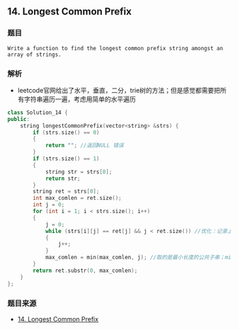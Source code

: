 ## 14. Longest Common Prefix

### 题目

```
Write a function to find the longest common prefix string amongst an array of strings. 
```

### 解析

- leetcode官网给出了水平，垂直，二分，trie树的方法；但是感觉都需要把所有字符串遍历一遍，考虑用简单的水平遍历

```C++
class Solution_14 {
public:
	string longestCommonPrefix(vector<string> &strs) {
		if (strs.size() == 0)
		{
			return ""; //返回NULL 错误
		}
		if (strs.size() == 1)
		{
			string str = strs[0];
			return str;
		}
		string ret = strs[0];
		int max_comlen = ret.size();
		int j = 0;
		for (int i = 1; i < strs.size(); i++)
		{
			j = 0;
			while (strs[i][j] == ret[j] && j < ret.size()) //优化：记录上一次匹配最远的位置，下一次不超过这个距离
			{
				j++;
			}
			max_comlen = min(max_comlen, j); //取的是最小长度的公共子串；min=('a','a','b')=0;
		}
		return ret.substr(0, max_comlen);
	}
};
```

### 题目来源

- [14. Longest Common Prefix](https://leetcode.com/problems/longest-common-prefix/solution/)
